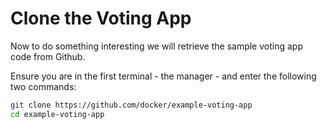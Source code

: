 # Clone the Voting App

Now to do something interesting we will retrieve the sample voting app code from Github.

Ensure you are in the first terminal - the manager - and enter the following two commands:

```bash
git clone https://github.com/docker/example-voting-app
cd example-voting-app
```
